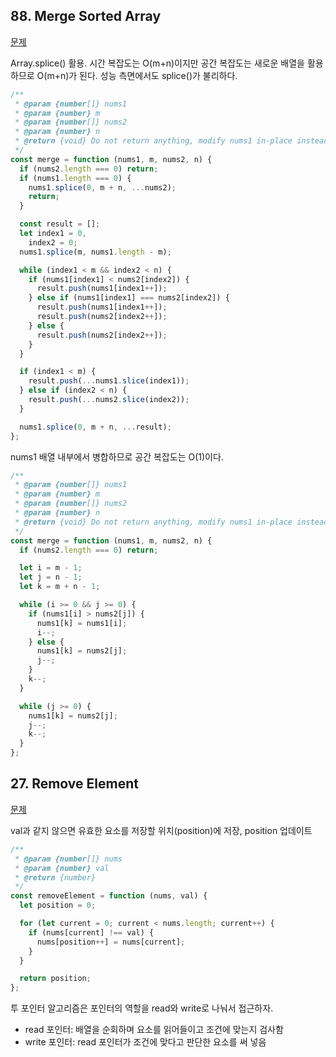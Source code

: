 ## 88. Merge Sorted Array

[문제](https://leetcode.com/problems/merge-sorted-array/description/?envType=study-plan-v2&envId=top-interview-150)

Array.splice() 활용. 시간 복잡도는 O(m+n)이지만 공간 복잡도는 새로운 배열을 활용하므로 O(m+n)가 된다.
성능 측면에서도 splice()가 불리하다.

```javascript
/**
 * @param {number[]} nums1
 * @param {number} m
 * @param {number[]} nums2
 * @param {number} n
 * @return {void} Do not return anything, modify nums1 in-place instead.
 */
const merge = function (nums1, m, nums2, n) {
  if (nums2.length === 0) return;
  if (nums1.length === 0) {
    nums1.splice(0, m + n, ...nums2);
    return;
  }

  const result = [];
  let index1 = 0,
    index2 = 0;
  nums1.splice(m, nums1.length - m);

  while (index1 < m && index2 < n) {
    if (nums1[index1] < nums2[index2]) {
      result.push(nums1[index1++]);
    } else if (nums1[index1] === nums2[index2]) {
      result.push(nums1[index1++]);
      result.push(nums2[index2++]);
    } else {
      result.push(nums2[index2++]);
    }
  }

  if (index1 < m) {
    result.push(...nums1.slice(index1));
  } else if (index2 < n) {
    result.push(...nums2.slice(index2));
  }

  nums1.splice(0, m + n, ...result);
};
```

nums1 배열 내부에서 병합하므로 공간 복잡도는 O(1)이다.

```javascript
/**
 * @param {number[]} nums1
 * @param {number} m
 * @param {number[]} nums2
 * @param {number} n
 * @return {void} Do not return anything, modify nums1 in-place instead.
 */
const merge = function (nums1, m, nums2, n) {
  if (nums2.length === 0) return;

  let i = m - 1;
  let j = n - 1;
  let k = m + n - 1;

  while (i >= 0 && j >= 0) {
    if (nums1[i] > nums2[j]) {
      nums1[k] = nums1[i];
      i--;
    } else {
      nums1[k] = nums2[j];
      j--;
    }
    k--;
  }

  while (j >= 0) {
    nums1[k] = nums2[j];
    j--;
    k--;
  }
};
```

## 27. Remove Element

[문제](https://leetcode.com/problems/remove-element/description/?envType=study-plan-v2&envId=top-interview-150)

val과 같지 않으면 유효한 요소를 저장할 위치(position)에 저장, position 업데이트

```javascript
/**
 * @param {number[]} nums
 * @param {number} val
 * @return {number}
 */
const removeElement = function (nums, val) {
  let position = 0;

  for (let current = 0; current < nums.length; current++) {
    if (nums[current] !== val) {
      nums[position++] = nums[current];
    }
  }

  return position;
};
```

투 포인터 알고리즘은 포인터의 역할을 read와 write로 나눠서 접근하자.

- read 포인터: 배열을 순회하며 요소를 읽어들이고 조건에 맞는지 검사함
- write 포인터: read 포인터가 조건에 맞다고 판단한 요소를 써 넣음
